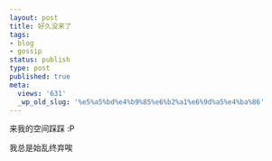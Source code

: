 ```yaml
---
layout: post
title: 好久没来了
tags:
- blog
- gossip
status: publish
type: post
published: true
meta:
  views: '631'
  _wp_old_slug: '%e5%a5%bd%e4%b9%85%e6%b2%a1%e6%9d%a5%e4%ba%86'
---
```

来我的空间踩踩 :P

我总是始乱终弃唉
